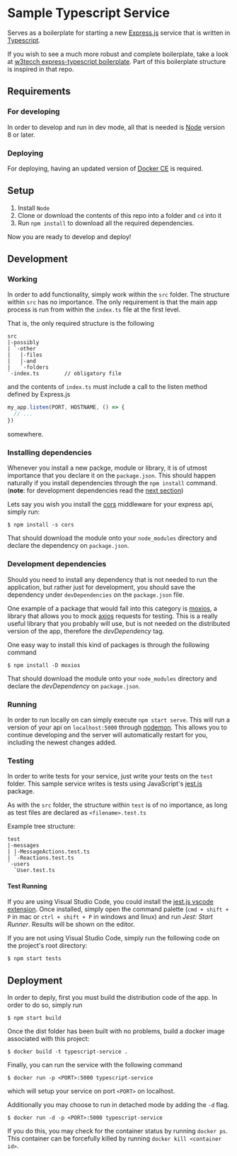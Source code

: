 # Sample Typescript Service

Serves as a boilerplate for starting a new [Express.js](https://expressjs.com/) service that is written in [Typescript](https://www.typescriptlang.org/).

If you wish to see a much more robust and complete boilerplate, take a look at [w3tecch express-typescript boilerplate](https://github.com/w3tecch/express-typescript-boilerplate). Part of this boilerplate structure is inspired in that repo.

## Requirements

### For developing

In order to develop and run in dev mode, all that is needed is [Node](https://nodejs.org/en/) version 8 or later.

### Deploying

For deploying, having an updated version of [Docker CE](https://docs.docker.com/install/) is required.

## Setup

1. Install `Node`
2. Clone or download the contents of this repo into a folder and `cd` into it
3. Run `npm install` to download all the required dependencies.

Now you are ready to develop and deploy!

## Development

### Working

In order to add functionality, simply work within the `src` folder. The structure within `src` has no importance. The only requirement is that the main app process is run from within the `index.ts` file at the first level.

That is, the only required structure is the following

```
src
|-possibly
| `-other
|   |-files
|   |-and
|   `-folders
`-index.ts        // obligatory file
```

and the contents of `index.ts` must include a call to the listen method defined by Express.js

```typescript
my_app.listen(PORT, HOSTNAME, () => {
  // ...
})
```

somewhere.

### Installing dependencies

Whenever you install a new packge, module or library, it is of utmost importance that you declare it on the `package.json`. This should happen naturally if you install dependencies through the `npm install` command. (**note**: for development dependencies read the [next section](#development-dependencies))

Lets say you wish you install the [cors](https://github.com/expressjs/cors) middleware for your express api, simply run:

```
$ npm install -s cors
```

That should download the module onto your `node_modules` directory and declare the dependency on `package.json`.

### Development dependencies

Should you need to install any dependency that is not needed to run the application, but rather just for development, you should save the dependency under `devDependencies` on the `package.json` file.

One example of a package that would fall into this category is [moxios](https://github.com/axios/moxios), a library that allows you to mock [axios](https://github.com/axios/axios) requests for testing. This is a really useful library that you probably will use, but is not needed on the distributed version of the app, therefore the _devDependency_ tag.

One easy way to install this kind of packages is through the following command

```
$ npm install -D moxios
```

That should download the module onto your `node_modules` directory and declare the _devDependency_ on `package.json`.

### Running

In order to run locally on can simply execute `npm start serve`. This will run a version of your api on `localhost:5000` through [nodemon](https://nodemon.io/). This allows you to continue developing and the server will automatically restart for you, including the newest changes added.

### Testing

In order to write tests for your service, just write your tests on the `test` folder.
This sample service writes is tests using JavaScript's [jest.js](https://jestjs.io/) package.

As with the `src` folder, the structure within `test` is of no importance, as long as test files are declared as `<filename>.test.ts`

Example tree structure:

```
test
|-messages
| |-MessageActions.test.ts
| `-Reactions.test.ts
`-users
  `User.test.ts
```

#### Test Running

If you are using Visual Studio Code, you could install the [jest.js vscode extension](https://github.com/jest-community/vscode-jest). Once installed, simply open the command palette (`cmd + shift + P` in mac or `ctrl + shift + P` in windows and linux) and run _Jest: Start Runner_. Results will be shown on the editor.

If you are not using Visual Studio Code, simply run the following code on the project's root directory:

```
$ npm start tests
```

## Deployment

In order to deply, first you must build the distribution code of the app. In order to do so, simply run

```
$ npm start build
```

Once the dist folder has been built with no problems, build a docker image associated with this project:

```
$ docker build -t typescript-service .
```

Finally, you can run the service with the following command

```
$ docker run -p <PORT>:5000 typescript-service
```

which will setup your service on port `<PORT>` on localhost.

Additionally you may choose to run in detached mode by adding the `-d` flag.

```
$ docker run -d -p <PORT>:5000 typescript-service
```

If you do this, you may check for the container status by running `docker ps`. This container can be forcefully killed by running `docker kill <container id>`.
